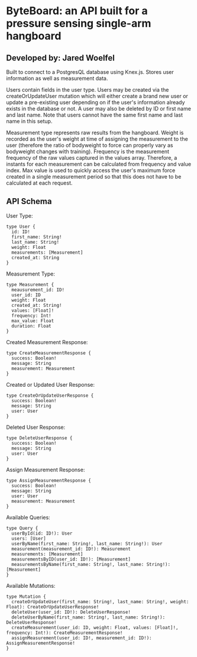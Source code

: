# ByteBoard: an API built for a pressure sensing single-arm hangboard

## Developed by: Jared Woelfel
Built to connect to a PostgresQL database using Knex.js. Stores user information as well as measurement data.

Users contain fields in the user type. Users may be created via the createOrUpdateUser mutation which will either create a brand new user or update a pre-existing user depending on if the user's information already exists in the database or not. A user may also be deleted by ID or first name and last name. Note that users cannot have the same first name and last name in this setup.

Measurement type represents raw results from the hangboard. Weight is recorded as the user's weight at time of assigning the measurement to the user (therefore the ratio of bodyweight to force can properly vary as bodyweight changes with training). Frequency is the measurement frequency of the raw values captured in the values array. Therefore, a instants for each measurement can be calculated from frequency and value index. Max value is used to quickly access the user's maximum force created in a single measurement period so that this does not have to be calculated at each request.

## API Schema

User Type:
```
type User {
  id: ID!
  first_name: String!
  last_name: String!
  weight: Float
  measurements: [Measurement]
  created_at: String
}
```
Measurement Type:
```
type Measurement {
  meausurement_id: ID!
  user_id: ID
  weight: Float
  created_at: String!
  values: [Float]!
  frequency: Int!
  max_value: Float
  duration: Float
}
```
Created Measurement Response:
```
type CreateMeasurementResponse {
  success: Boolean!
  message: String
  measurement: Measurement
}
```
Created or Updated User Response:
```
type CreateOrUpdateUserResponse {
  success: Boolean!
  message: String
  user: User
}
```
Deleted User Response:
```
type DeleteUserResponse {
  success: Boolean!
  message: String
  user: User
}
```
Assign Measurement Response:
```
type AssignMeasurementResponse {
  success: Boolean!
  message: String
  user: User
  measurement: Measurement
}
```
Available Queries:
```
type Query {
  userById(id: ID!): User
  users: [User]
  userByName(first_name: String!, last_name: String!): User
  measurement(measurement_id: ID!): Measurement
  measurements: [Measurement]
  measurementsByID(user_id: ID!): [Measurement]
  measurementsByName(first_name: String!, last_name: String!): [Measurement]
}
```
Available Mutations:
```
type Mutation {
  createOrUpdateUser(first_name: String!, last_name: String!, weight: Float): CreateOrUpdateUserResponse!
  deleteUser(user_id: ID!): DeleteUserResponse!
  deleteUserByName(first_name: String!, last_name: String!): DeleteUserResponse!
  createMeasurement(user_id: ID, weight: Float, values: [Float]!, frequency: Int!): CreateMeasurementResponse!
  assignMeasurement(user_id: ID!, measurement_id: ID!): AssignMeasurementResponse!
}
```
